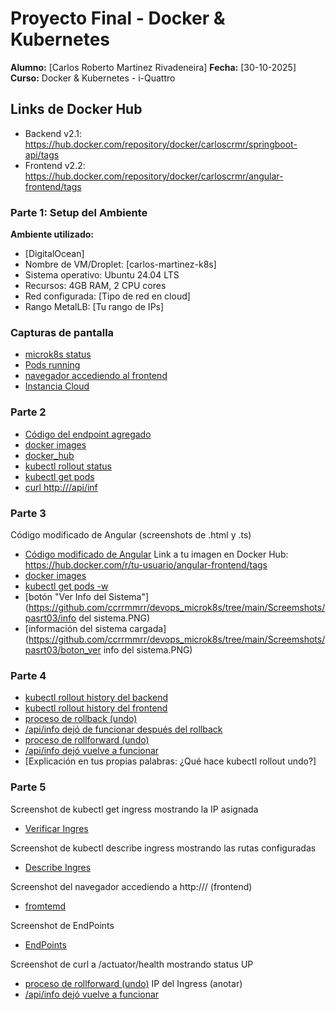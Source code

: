 # Proyecto Final - Docker & Kubernetes

**Alumno:** [Carlos Roberto Martinez Rivadeneira]
**Fecha:** [30-10-2025]
**Curso:** Docker & Kubernetes - i-Quattro

## Links de Docker Hub
- Backend v2.1: https://hub.docker.com/repository/docker/carloscrmr/springboot-api/tags
- Frontend v2.2: https://hub.docker.com/repository/docker/carloscrmr/angular-frontend/tags


### Parte 1: Setup del Ambiente
**Ambiente utilizado:**
- [DigitalOcean]
- Nombre de VM/Droplet: [carlos-martinez-k8s]
- Sistema operativo: Ubuntu 24.04 LTS
- Recursos: 4GB RAM, 2 CPU cores
- Red configurada: [Tipo de red en cloud]
- Rango MetalLB: [Tu rango de IPs]

### Capturas de pantalla

- [microk8s status](https://github.com/ccrrmmrr/devops_microk8s/tree/main/Screemshots/part01/parte01_microk8s.PNG)
- [Pods running](https://github.com/ccrrmmrr/devops_microk8s/tree/main/Screemshots/part01/parte01_kubectl_get_all.PNG)
- [navegador accediendo al frontend](https://github.com/ccrrmmrr/devops_microk8s/tree/main/Screemshots/part01/par:wq!te01_front_end_inicial.PNG)
- [Instancia Cloud](https://github.com/ccrrmmrr/devops_microk8s/tree/main/Screemshots/part01/parte01_InstanciaCloud.PNG)


### Parte 2

- [Código del endpoint agregado](https://github.com/ccrrmmrr/devops_microk8s/tree/main/Screemshots/part02/codigo_java.PNG)
- [docker images](https://github.com/ccrrmmrr/devops_microk8s/tree/main/Screemshots/part02/docker_images.PNG)
- [docker_hub](https://github.com/ccrrmmrr/devops_microk8s/tree/main/Screemshots/part02/dockerHub_tags.PNG)
- [kubectl rollout status](https://github.com/ccrrmmrr/devops_microk8s/tree/main/Screemshots/part02/kubectl_rollout_status.PNG)
- [kubectl get pods](https://github.com/ccrrmmrr/devops_microk8s/tree/main/Screemshots/part02/kubectl_get_pods.PNG)
- [curl http://<IP-METALLB>/api/inf](https://github.com/ccrrmmrr/devops_microk8s/tree/main/Screemshots/part02/api_info.PNG)


### Parte 3

Código modificado de Angular (screenshots de .html y .ts)
- [Código modificado de Angular](https://github.com/ccrrmmrr/devops_microk8s/tree/main/Screemshots/pasrt03/codigo_java.PNG)
Link a tu imagen en Docker Hub: https://hub.docker.com/r/tu-usuario/angular-frontend/tags
- [docker images](https://github.com/ccrrmmrr/devops_microk8s/tree/main/Screemshots/pasrt03/docker_hub.PNG)
- [kubectl get pods -w](https://github.com/ccrrmmrr/devops_microk8s/tree/main/Screemshots/pasrt03/roll_out.PNG)
- [botón "Ver Info del Sistema"](https://github.com/ccrrmmrr/devops_microk8s/tree/main/Screemshots/pasrt03/info del sistema.PNG)
- [información del sistema cargada](https://github.com/ccrrmmrr/devops_microk8s/tree/main/Screemshots/pasrt03/boton_ver info del sistema.PNG)


### Parte 4

- [kubectl rollout history del backend](https://github.com/ccrrmmrr/devops_microk8s/tree/main/Screemshots/part04/rollout_history_backend.PNG)
- [kubectl rollout history del frontend](https://github.com/ccrrmmrr/devops_microk8s/tree/main/Screemshots/part04/rollout_history_frontend.PNG)
- [proceso de rollback (undo)](https://github.com/ccrrmmrr/devops_microk8s/tree/main/Screemshots/part04/rollback_undo.PNG)
- [/api/info dejó de funcionar después del rollback](https://github.com/ccrrmmrr/devops_microk8s/tree/main/Screemshots/part04/api_info_NOK.PNG)
- [proceso de rollforward (undo)](https://github.com/ccrrmmrr/devops_microk8s/tree/main/Screemshots/part04/rollforward.PNG)
- [/api/info dejó vuelve a funcionar](https://github.com/ccrrmmrr/devops_microk8s/tree/main/Screemshots/part04/api_info_OK.PNG)
- [Explicación en tus propias palabras: ¿Qué hace kubectl rollout undo?]



### Parte 5

Screenshot de kubectl get ingress mostrando la IP asignada
- [Verificar Ingres](https://github.com/ccrrmmrr/devops_microk8s/tree/main/Screemshots/part05/verificar_ingres.PNG)

Screenshot de kubectl describe ingress mostrando las rutas configuradas
- [Describe Ingres](https://github.com/ccrrmmrr/devops_microk8s/tree/main/Screemshots/part05/describe_ingres.PNG)

Screenshot del navegador accediendo a http://<IP-METALLB>/ (frontend)
- [fromtemd](https://github.com/ccrrmmrr/devops_microk8s/tree/main/Screemshots/part05/frontend.PNG)

Screenshot de EndPoints
- [EndPoints](https://github.com/ccrrmmrr/devops_microk8s/tree/main/Screemshots/part05/parte5-endpoints-test.PNG)

Screenshot de curl a /actuator/health mostrando status UP
- [proceso de rollforward (undo)](https://github.com/ccrrmmrr/devops_microk8s/tree/main/Screemshots/part05/rollforward.PNG)
IP del Ingress (anotar)
- [/api/info dejó vuelve a funcionar](https://github.com/ccrrmmrr/devops_microk8s/tree/main/Screemshots/part05/ip_ingres.PNG)

